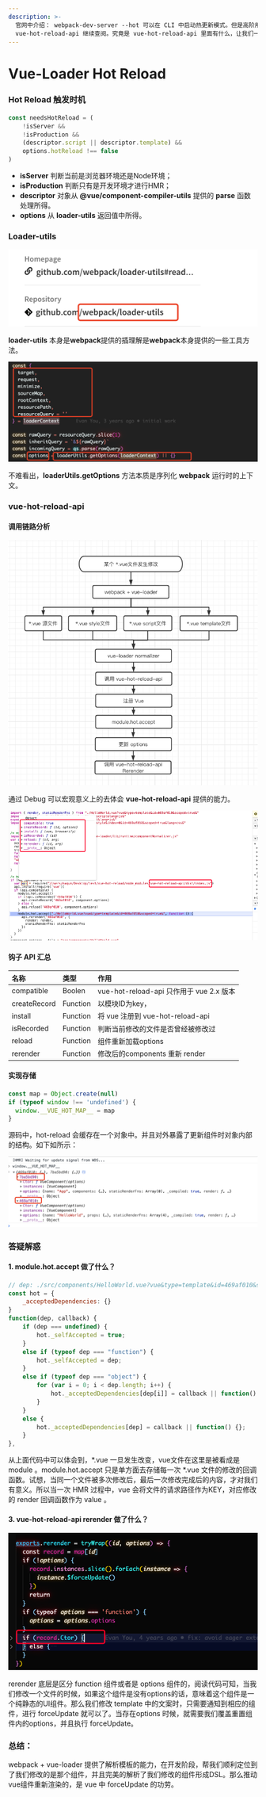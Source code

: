 ```yaml
---
description: >-
  官网中介绍： webpack-dev-server --hot 可以在 CLI 中启动热更新模式。但是高阶用户可能希望移步 vue-loader 内部使用的
  vue-hot-reload-api 继续查阅。究竟是 vue-hot-reload-api 里面有什么，让我们一起一探究竟。
---
```


# Vue-Loader Hot Reload

### Hot Reload 触发时机

```javascript
const needsHotReload = (
    !isServer &&
    !isProduction &&
    (descriptor.script || descriptor.template) &&
    options.hotReload !== false
)
```

* **isServer**  判断当前是浏览器环境还是Node环境；
* **isProduction** 判断只有是开发环境才进行HMR；
* **descriptor** 对象从 **@vue/component-compiler-utils** 提供的 **parse** 函数处理所得。
* **options** 从 **loader-utils** 返回值中所得。

### Loader-utils

![](../.gitbook/assets/image%20%285%29.png)

**loader-utils** 本身是**webpack**提供的插理解是**webpack**本身提供的一些工具方法。

![](../.gitbook/assets/image%20%287%29.png)

不难看出，**loaderUtils.getOptions** 方法本质是序列化 **webpack** 运行时的上下文。

### vue-hot-reload-api 

#### 调用链路分析

![](../.gitbook/assets/image%20%283%29.png)

通过 Debug 可以宏观意义上的去体会 **vue-hot-reload-api** 提供的能力。

![](../.gitbook/assets/image%20%286%29.png)

#### 钩子 API 汇总

| 名称 | 类型 | 作用 |
| :--- | :--- | :--- |
| compatible | Boolen | vue-hot-reload-api 只作用于 vue 2.x 版本 |
| createRecord | Function | 以模块ID为key， |
| install | Function | 将 vue 注册到 vue-hot-reload-api  |
| isRecorded | Function | 判断当前修改的文件是否曾经被修改过 |
| reload | Function | 组件重新加载options |
| rerender | Function | 修改后的components 重新 render |

#### 实现存储

```javascript
const map = Object.create(null)
if (typeof window !== 'undefined') {
  window.__VUE_HOT_MAP__ = map
}
```

源码中，hot-reload 会缓存在一个对象中。并且对外暴露了更新组件时对象内部的结构。如下如所示：

![](../.gitbook/assets/image.png)

### 答疑解惑

#### 1. module.hot.accept 做了什么？

```javascript
// dep: ./src/components/HelloWorld.vue?vue&type=template&id=469af010&scoped=true&
const hot = {
	_acceptedDependencies: {}
}
function(dep, callback) {
	if (dep === undefined) {
		hot._selfAccepted = true;
	}
	else if (typeof dep === "function") {
		hot._selfAccepted = dep;
	}
	else if (typeof dep === "object") {
		for (var i = 0; i < dep.length; i++) {
			hot._acceptedDependencies[dep[i]] = callback || function() {};
		}
	}
	else {
		hot._acceptedDependencies[dep] = callback || function() {};
	}
},
```

从上面代码中可以体会到，\*.vue 一旦发生改变，vue文件在这里是被看成是 module 。module.hot.accept 只是单方面去存储每一次 \*.vue 文件的修改的回调函数。试想，当同一个文件被多次修改后，最后一次修改完成后的内容，才对我们有意义。所以当一次 HMR 过程中，vue 会将文件的请求路径作为KEY，对应修改的 render 回调函数作为 value 。

#### 3. vue-hot-reload-api rerender 做了什么？

![](../.gitbook/assets/image%20%282%29.png)

rerender 底层是区分 function 组件或者是  options 组件的，阅读代码可知，当我们修改一个文件的时候，如果这个组件是没有options的话，意味着这个组件是一个纯静态的UI组件。那么我们修改 template 中的文案时，只需要通知到相应的组件，进行 forceUpdate 就可以了。当存在options 时候，就需要我们覆盖重置组件内的options，并且执行 forceUpdate。

### 总结：

webpack + vue-loader 提供了解析模板的能力，在开发阶段，帮我们顺利定位到了我们修改的是那个组件，并且完美的解析了我们修改的组件形成DSL。那么推动vue组件重新渲染的，是 vue 中 forceUpdate 的功劳。



